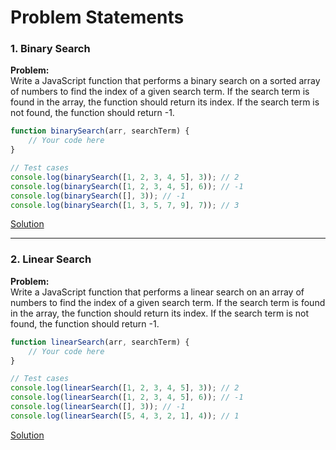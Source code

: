 # Problem Statements

### 1. **Binary Search**

**Problem:**<br>
Write a JavaScript function that performs a binary search on a sorted array of numbers to find the index of a given search term. If the search term is found in the array, the function should return its index. If the search term is not found, the function should return -1.

```javascript
function binarySearch(arr, searchTerm) {
    // Your code here
}

// Test cases
console.log(binarySearch([1, 2, 3, 4, 5], 3)); // 2
console.log(binarySearch([1, 2, 3, 4, 5], 6)); // -1
console.log(binarySearch([], 3)); // -1
console.log(binarySearch([1, 3, 5, 7, 9], 7)); // 3
```
[Solution](https://github.com/Coding-avatar/javascript_practice/blob/main/search_algo/binarySearch.js)

---

### 2. **Linear Search**

**Problem:**<br>
Write a JavaScript function that performs a linear search on an array of numbers to find the index of a given search term. If the search term is found in the array, the function should return its index. If the search term is not found, the function should return -1.

```javascript
function linearSearch(arr, searchTerm) {
    // Your code here
}

// Test cases
console.log(linearSearch([1, 2, 3, 4, 5], 3)); // 2
console.log(linearSearch([1, 2, 3, 4, 5], 6)); // -1
console.log(linearSearch([], 3)); // -1
console.log(linearSearch([5, 4, 3, 2, 1], 4)); // 1
```
[Solution](https://github.com/Coding-avatar/javascript_practice/blob/main/search_algo/linearSearch.js)